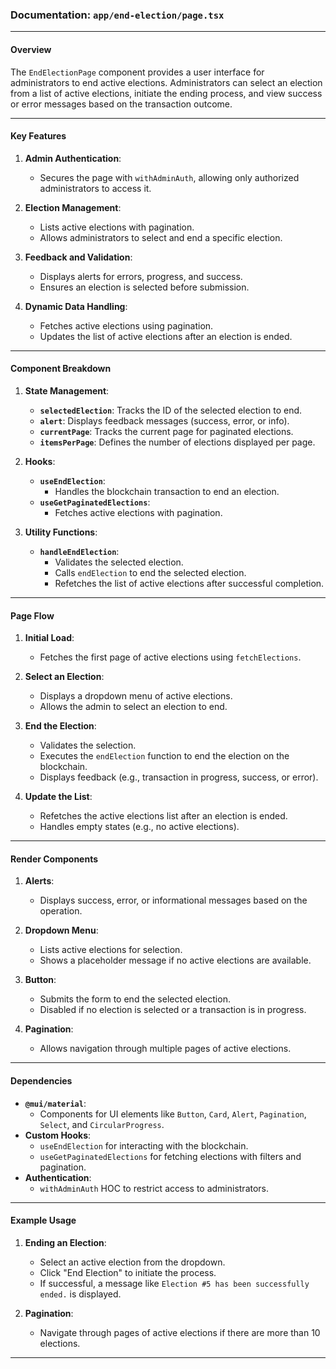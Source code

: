 ### Documentation: `app/end-election/page.tsx`

---

#### **Overview**
The `EndElectionPage` component provides a user interface for administrators to end active elections. Administrators can select an election from a list of active elections, initiate the ending process, and view success or error messages based on the transaction outcome.

---

#### **Key Features**
1. **Admin Authentication**:
   - Secures the page with `withAdminAuth`, allowing only authorized administrators to access it.

2. **Election Management**:
   - Lists active elections with pagination.
   - Allows administrators to select and end a specific election.

3. **Feedback and Validation**:
   - Displays alerts for errors, progress, and success.
   - Ensures an election is selected before submission.

4. **Dynamic Data Handling**:
   - Fetches active elections using pagination.
   - Updates the list of active elections after an election is ended.

---

#### **Component Breakdown**

1. **State Management**:
   - **`selectedElection`**: Tracks the ID of the selected election to end.
   - **`alert`**: Displays feedback messages (success, error, or info).
   - **`currentPage`**: Tracks the current page for paginated elections.
   - **`itemsPerPage`**: Defines the number of elections displayed per page.

2. **Hooks**:
   - **`useEndElection`**:
     - Handles the blockchain transaction to end an election.
   - **`useGetPaginatedElections`**:
     - Fetches active elections with pagination.

3. **Utility Functions**:
   - **`handleEndElection`**:
     - Validates the selected election.
     - Calls `endElection` to end the selected election.
     - Refetches the list of active elections after successful completion.

---

#### **Page Flow**

1. **Initial Load**:
   - Fetches the first page of active elections using `fetchElections`.

2. **Select an Election**:
   - Displays a dropdown menu of active elections.
   - Allows the admin to select an election to end.

3. **End the Election**:
   - Validates the selection.
   - Executes the `endElection` function to end the election on the blockchain.
   - Displays feedback (e.g., transaction in progress, success, or error).

4. **Update the List**:
   - Refetches the active elections list after an election is ended.
   - Handles empty states (e.g., no active elections).

---

#### **Render Components**

1. **Alerts**:
   - Displays success, error, or informational messages based on the operation.

2. **Dropdown Menu**:
   - Lists active elections for selection.
   - Shows a placeholder message if no active elections are available.

3. **Button**:
   - Submits the form to end the selected election.
   - Disabled if no election is selected or a transaction is in progress.

4. **Pagination**:
   - Allows navigation through multiple pages of active elections.

---

#### **Dependencies**
- **`@mui/material`**:
  - Components for UI elements like `Button`, `Card`, `Alert`, `Pagination`, `Select`, and `CircularProgress`.
- **Custom Hooks**:
  - `useEndElection` for interacting with the blockchain.
  - `useGetPaginatedElections` for fetching elections with filters and pagination.
- **Authentication**:
  - `withAdminAuth` HOC to restrict access to administrators.

---

#### **Example Usage**

1. **Ending an Election**:
   - Select an active election from the dropdown.
   - Click "End Election" to initiate the process.
   - If successful, a message like `Election #5 has been successfully ended.` is displayed.

2. **Pagination**:
   - Navigate through pages of active elections if there are more than 10 elections.

---

